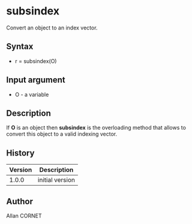 # subsindex

Convert an object to an index vector.

## Syntax

- r = subsindex(O)

## Input argument

- O - a variable

## Description

  <p>If <b>O</b> is an object then <b>subsindex</b> is the overloading method that allows to convert this object to a valid indexing vector.</p>

## History

| Version | Description     |
| ------- | --------------- |
| 1.0.0   | initial version |

## Author

Allan CORNET
